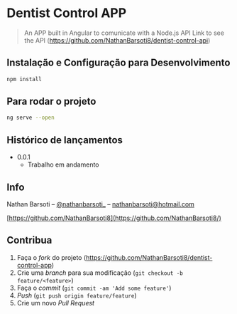 # Dentist Control APP
> An APP built in Angular to comunicate with a Node.js API
> Link to see the API (<https://github.com/NathanBarsoti8/dentist-control-api>)

## Instalação e Configuração para Desenvolvimento

```sh
npm install
```

## Para rodar o projeto

```sh
ng serve --open
```

<!-- ## Para rodar os testes

```sh
npm test
``` -->

## Histórico de lançamentos

* 0.0.1
    * Trabalho em andamento

## Info

Nathan Barsoti – [@nathanbarsoti_](https://twitter.com/...) – nathanbarsoti@hotmail.com

[https://github.com/NathanBarsoti8](https://github.com/NathanBarsoti8/)

## Contribua

1. Faça o _fork_ do projeto (<https://github.com/NathanBarsoti8/dentist-control-app>)
2. Crie uma _branch_ para sua modificação (`git checkout -b feature/<feature>`)
3. Faça o _commit_ (`git commit -am 'Add some feature'`)
4. _Push_ (`git push origin feature/feature`)
5. Crie um novo _Pull Request_

[npm-image]: https://img.shields.io/npm/v/datadog-metrics.svg?style=flat-square
[npm-url]: https://npmjs.org/package/datadog-metrics
[npm-downloads]: https://img.shields.io/npm/dm/datadog-metrics.svg?style=flat-square
[travis-image]: https://img.shields.io/travis/dbader/node-datadog-metrics/master.svg?style=flat-square
[travis-url]: https://travis-ci.org/dbader/node-datadog-metrics
[wiki]: https://github.com/seunome/seuprojeto/wiki
